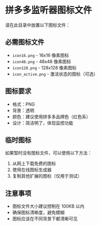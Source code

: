 # 拼多多监听器图标文件

请在此目录中放置以下图标文件：

## 必需图标文件

- `icon16.png` - 16x16 像素图标
- `icon48.png` - 48x48 像素图标  
- `icon128.png` - 128x128 像素图标
- `icon_active.png` - 激活状态的图标（可选）

## 图标要求

- 格式：PNG
- 背景：透明
- 颜色：建议使用拼多多品牌色（红色系）
- 设计：简洁明了，体现监控功能

## 临时图标

如果暂时没有图标文件，可以使用以下方法：

1. 从网上下载免费的图标
2. 使用在线图标生成器
3. 复制其他扩展的图标（仅用于测试）

## 注意事项

- 图标文件大小建议控制在 100KB 以内
- 确保图标清晰度，避免模糊
- 图标应该在不同背景下都清晰可见 
